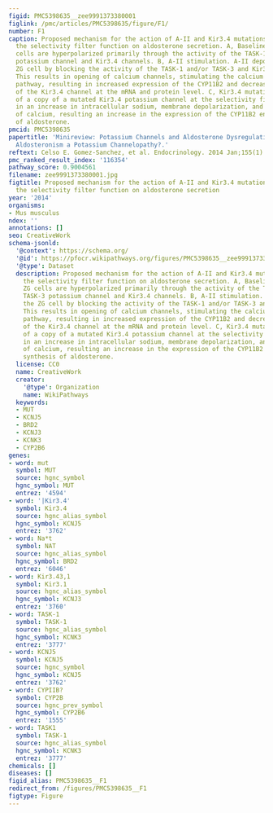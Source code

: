```yaml
---
figid: PMC5398635__zee9991373380001
figlink: /pmc/articles/PMC5398635/figure/F1/
number: F1
caption: Proposed mechanism for the action of A-II and Kir3.4 mutations affecting
  the selectivity filter function on aldosterone secretion. A, Baseline. Adrenal ZG
  cells are hyperpolarized primarily through the activity of the TASK-1 and/or TASK-3
  potassium channel and Kir3.4 channels. B, A-II stimulation. A-II depolarizes the
  ZG cell by blocking the activity of the TASK-1 and/or TASK-3 and Kir3.4 channels.
  This results in opening of calcium channels, stimulating the calcium calmodulin
  pathway, resulting in increased expression of the CYP11B2 and decreased expression
  of the Kir3.4 channel at the mRNA and protein level. C, Kir3.4 mutation. Presence
  of a copy of a mutated Kir3.4 potassium channel at the selectivity filter results
  in an increase in intracellular sodium, membrane depolarization, and mobilization
  of calcium, resulting an increase in the expression of the CYP11B2 enzyme and synthesis
  of aldosterone.
pmcid: PMC5398635
papertitle: 'Minireview: Potassium Channels and Aldosterone Dysregulation: Is Primary
  Aldosteronism a Potassium Channelopathy?.'
reftext: Celso E. Gomez-Sanchez, et al. Endocrinology. 2014 Jan;155(1):47-55.
pmc_ranked_result_index: '116354'
pathway_score: 0.9004561
filename: zee9991373380001.jpg
figtitle: Proposed mechanism for the action of A-II and Kir3.4 mutations affecting
  the selectivity filter function on aldosterone secretion
year: '2014'
organisms:
- Mus musculus
ndex: ''
annotations: []
seo: CreativeWork
schema-jsonld:
  '@context': https://schema.org/
  '@id': https://pfocr.wikipathways.org/figures/PMC5398635__zee9991373380001.html
  '@type': Dataset
  description: Proposed mechanism for the action of A-II and Kir3.4 mutations affecting
    the selectivity filter function on aldosterone secretion. A, Baseline. Adrenal
    ZG cells are hyperpolarized primarily through the activity of the TASK-1 and/or
    TASK-3 potassium channel and Kir3.4 channels. B, A-II stimulation. A-II depolarizes
    the ZG cell by blocking the activity of the TASK-1 and/or TASK-3 and Kir3.4 channels.
    This results in opening of calcium channels, stimulating the calcium calmodulin
    pathway, resulting in increased expression of the CYP11B2 and decreased expression
    of the Kir3.4 channel at the mRNA and protein level. C, Kir3.4 mutation. Presence
    of a copy of a mutated Kir3.4 potassium channel at the selectivity filter results
    in an increase in intracellular sodium, membrane depolarization, and mobilization
    of calcium, resulting an increase in the expression of the CYP11B2 enzyme and
    synthesis of aldosterone.
  license: CC0
  name: CreativeWork
  creator:
    '@type': Organization
    name: WikiPathways
  keywords:
  - MUT
  - KCNJ5
  - BRD2
  - KCNJ3
  - KCNK3
  - CYP2B6
genes:
- word: mut
  symbol: MUT
  source: hgnc_symbol
  hgnc_symbol: MUT
  entrez: '4594'
- word: '|Kir3.4'
  symbol: Kir3.4
  source: hgnc_alias_symbol
  hgnc_symbol: KCNJ5
  entrez: '3762'
- word: Na*t
  symbol: NAT
  source: hgnc_alias_symbol
  hgnc_symbol: BRD2
  entrez: '6046'
- word: Kir3.43,1
  symbol: Kir3.1
  source: hgnc_alias_symbol
  hgnc_symbol: KCNJ3
  entrez: '3760'
- word: TASK-1
  symbol: TASK-1
  source: hgnc_alias_symbol
  hgnc_symbol: KCNK3
  entrez: '3777'
- word: KCNJ5
  symbol: KCNJ5
  source: hgnc_symbol
  hgnc_symbol: KCNJ5
  entrez: '3762'
- word: CYPIIB?
  symbol: CYP2B
  source: hgnc_prev_symbol
  hgnc_symbol: CYP2B6
  entrez: '1555'
- word: TASK1
  symbol: TASK-1
  source: hgnc_alias_symbol
  hgnc_symbol: KCNK3
  entrez: '3777'
chemicals: []
diseases: []
figid_alias: PMC5398635__F1
redirect_from: /figures/PMC5398635__F1
figtype: Figure
---
```

